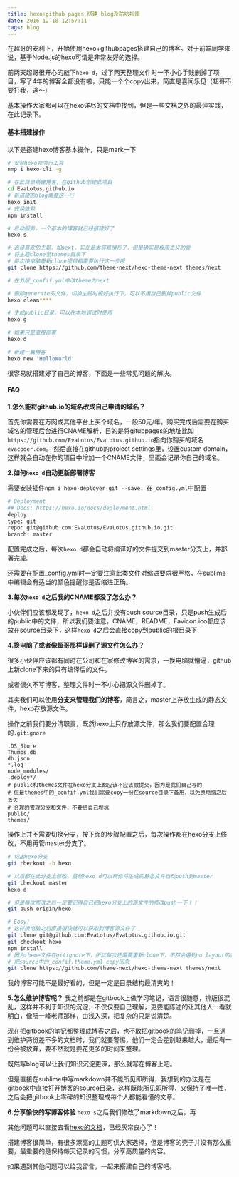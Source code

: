 ```yaml
---
title: hexo+github pages 搭建 blog及防坑指南
date: 2016-12-18 12:57:11
tags: blog
---
```


在超哥的安利下，开始使用hexo+githubpages搭建自己的博客。对于前端同学来说，基于Node.js的hexo可谓是非常友好的选择。

前两天超哥很开心的敲下`hexo d`，过了两天整理文件时一不小心手贱删掉了项目，写了4年的博客全都没有啦，只能一个个copy出来，简直是喜闻乐见（超哥不要打我，逃～）

<!-- more -->
基本操作大家都可以在hexo详尽的文档中找到，但是一些文档之外的最佳实践，在此记录下。

#### 基本搭建操作

以下是搭建hexo博客基本操作，只是mark一下

```bash
# 安装hexo命令行工具
nmp i hexo-cli -g

# 在此目录搭建博客，在github创建此项目
cd EvaLotus.github.io
# 新搭建的blog需要这一行
hexo init
# 安装依赖
npm install

# 启动服务，一个基本的博客就已经搭建好了
hexo s

# 选择喜欢的主题，如next，实在是太容易撞衫了，但是确实是极简主义的爱
# 将主题clone至themes目录下
# 每次换电脑重新clone项目都需要执行这一步哦
git clone https://github.com/theme-next/hexo-theme-next themes/next

# 在外层_confif.yml中改theme为next

# 删除generate的文件，切换主题时最好执行下，可以不用自己删掉public文件
hexo clean****

# 生成public目录，可以在本地调试时使用
hexo g

# 如果只是直接部署
hexo d

# 新建一篇博客
hexo new 'HelloWorld'
```
很容易就搭建好了自己的博客，下面是一些常见问题的解决。
#### FAQ

**1.怎么能将github.io的域名改成自己申请的域名？**

首先你需要在万网或其他平台上买个域名，一般50元/年。购买完成后需要在购买域名的管理后台进行CNAME解析，目的是将gitubpages的地址比如`https://github.com/EvaLotus/EvaLotus.github.io`指向你购买的域名`evacoder.com`。
然后直接在github的project settings里，设置custom domain，这样就会自动在你的项目中增加一个CNAME文件，里面会记录你自己的域名。

**2.如何`hexo d`自动更新部署博客**

需要安装插件`npm i hexo-deployer-git --save`，在`_config.yml`中配置

```bash
# Deployment
## Docs: https://hexo.io/docs/deployment.html
deploy:
type: git
repo: git@github.com:EvaLotus/EvaLotus.github.io.git
branch: master
```
配置完成之后，每次`hexo d`都会自动将编译好的文件提交到master分支上，并部署完成。

还需要在配置\_config.yml时一定要注意此类文件对缩进要求很严格，在sublime中编辑会有适当的颜色提醒你是否缩进正确。

**3.每次`hexo d`之后我的CNAME都没了怎么办？**

小伙伴们应该都发现了，`hexo d`之后并没有push source目录，只是push生成后的public中的文件，所以我们要注意，CNAME，README，Favicon.ico都应该放在source目录下，这样`hexo d`之后会直接copy到public的根目录下


**4.换电脑了或者像超哥那样误删了源文件怎么办？**

很多小伙伴应该都有同时在公司和在家修改博客的需求，一换电脑就懵逼，github上新clone下来的只有编译后的文件。

或者很久不写博客，整理文件时一不小心把源文件删掉了。

其实我们可以使用**分支来管理我们的博客**，简言之，master上存放生成的静态文件，hexo存放源文件。

操作之前我们要分清职责，既然hexo上只存放源文件，那么我们要配置合理的`.gitignore`

```
.DS_Store
Thumbs.db
db.json
*.log
node_modules/
.deploy*/
# public和themes文件在hexo分支上都应该不应该被提交，因为是我们自己写的
# 但是themes中的_confif.yml我们需要copy一份在source目录下备用，以免换电脑之后丢失
# 合理的管理分支和文件，不要给自己埋坑
public/
themes/
```

操作上并不需要切换分支，按下面的步骤配置之后，每次操作都在hexo分支上修改，不用再管master分支了。

```bash
# 切出hexo分支
git checkout -b hexo

# 以后都在此分支上修改，虽然hexo d可以帮你将生成的静态文件自动push到master
git checkout master
hexo d

# 但是每次修改之后一定要记得自己把hexo分支上的源文件的修改push一下！！
git push origin/hexo

# Easy!
# 这样换电脑之后直接很快就可以获取到博客源文件了
git clone git@github.com:EvaLotus/EvaLotus.github.io.git
git checkout hexo
npm install
# 因为theme文件在gitignore下，所以每次还需要重新clone下，不然会遇到no layout的错误。
# 把source中的_confif.theme.yml copy回来
git clone https://github.com/theme-next/hexo-theme-next themes/next

```
我的博客可能不是最好看的，但是一定是目录结构最清爽的！

**5.怎么维护博客呢？**
我之前都是在gitbook上做学习笔记，语言很随意，排版很混乱，这样并不利于知识的沉淀，不仅仅要自己理解，更要能陈述的让其他人一看就明白，像阮一峰老师那样，由浅入深，把复杂的只是说清楚。

现在把gitbook的笔记都整理成博客之后，也不敢把gitbook的笔记删掉，一旦遇到维护两份差不多的文档时，我们就要警惕，他们一定会差别越来越大，最后有一份会被放弃，要不然就是要花更多的时间来整理。

既然写blog可以让我们知识沉淀更深，那么就写在博客上吧。

但是直接在sublime中写markdown并不能所见即所得，我想到的办法是在gitbook中直接打开博客的source目录，这样既能所见即所得，又保持了唯一性，之后会把gitbook上零碎的知识整理成每个人都能看懂的文章。

**6.分享愉快的写博客体验**
`hexo s`之后我们修改了markdown之后，再


其他问题可以直接去看[hexo的文档](https://hexo.io/zh-cn/docs/index.html)，已经灰常良心了！

搭建博客很简单，有很多漂亮的主题可供大家选择，但是博客的壳子并没有那么重要，最重要的是保持每天记录的习惯，分享高质量的内容。

如果遇到其他问题可以给我留言，一起来搭建自己的博客吧。
